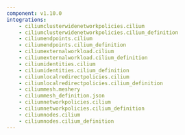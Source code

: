 ```yaml
---
component: v1.10.0
integrations:
    - ciliumclusterwidenetworkpolicies.cilium
    - ciliumclusterwidenetworkpolicies.cilium_definition
    - ciliumendpoints.cilium
    - ciliumendpoints.cilium_definition
    - ciliumexternalworkload.cilium
    - ciliumexternalworkload.cilium_definition
    - ciliumidentities.cilium
    - ciliumidentities.cilium_definition
    - ciliumlocalredirectpolicies.cilium
    - ciliumlocalredirectpolicies.cilium_definition
    - ciliummesh.meshery
    - ciliummesh_definition.json
    - ciliumnetworkpolicies.cilium
    - ciliumnetworkpolicies.cilium_definition
    - ciliumnodes.cilium
    - ciliumnodes.cilium_definition
---
```

